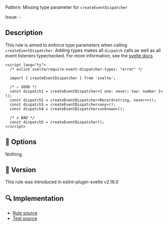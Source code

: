Pattern: Missing type parameter for `createEventDispatcher`

Issue: -

## Description

This rule is aimed to enforce type parameters when calling `createEventDispatcher`. Adding types makes all `dispatch` calls as well as all event listeners typechecked. For more information, see the [svelte docs](https://github.com/sveltejs/language-tools/blob/master/docs/preprocessors/typescript.md#typing-component-events).

```svelte
<script lang="ts">
  /* eslint svelte/require-event-dispatcher-types: "error" */

  import { createEventDispatcher } from 'svelte';

  /* ✓ GOOD */
  const dispatch1 = createEventDispatcher<{ one: never; two: number }>();
  const dispatch2 = createEventDispatcher<Record<string, never>>();
  const dispatch3 = createEventDispatcher<any>();
  const dispatch4 = createEventDispatcher<unknown>();

  /* ✗ BAD */
  const dispatch5 = createEventDispatcher();
</script>
```

## :wrench: Options

Nothing.

## :rocket: Version

This rule was introduced in eslint-plugin-svelte v2.16.0

## :mag: Implementation

- [Rule source](https://github.com/sveltejs/eslint-plugin-svelte/blob/main/src/rules/require-event-dispatcher-types.ts)
- [Test source](https://github.com/sveltejs/eslint-plugin-svelte/blob/main/tests/src/rules/require-event-dispatcher-types.ts)
